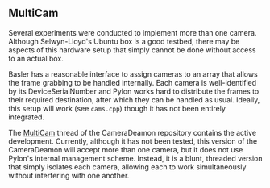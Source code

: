 ## MultiCam

Several experiments were conducted to implement more than one camera. Although Selwyn-Lloyd's Ubuntu box is a good testbed, there may be aspects of this hardware setup that simply cannot be done without access to an actual box.  

Basler has a reasonable interface to assign cameras to an array that allows the frame grabbing to be handled internally. Each camera is well-identified by its DeviceSerialNumber and Pylon works hard to distribute the frames to their required destination, after which they can be handled as usual. Ideally, this setup will work (see `cams.cpp`) though it has not been entirely integrated.  

The [MultiCam](https://github.com/motioniq/CameraDeamon/tree/MultiCam) thread of the CameraDeamon repository contains the active development. Currently, although it has not been tested, this version of the CameraDeamon will accept more than one camera, but it does not use Pylon's internal management scheme. Instead, it is a blunt, threaded version that simply isolates each camera, allowing each to work simultaneously without interfering with one another.